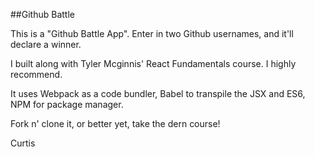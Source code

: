 ##Github Battle

This is a "Github Battle App". Enter in two Github usernames, and it'll declare a winner.

I built along with Tyler Mcginnis' React Fundamentals course. I highly recommend.

It uses Webpack as a code bundler, Babel to transpile the JSX and ES6, NPM for package manager. 

Fork n' clone it, or better yet, take the dern course! 

Curtis 

